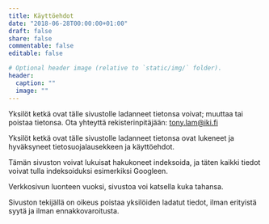 ```yaml
---
title: Käyttöehdot
date: "2018-06-28T00:00:00+01:00"
draft: false
share: false
commentable: false
editable: false

# Optional header image (relative to `static/img/` folder).
header:
  caption: ""
  image: ""
---
```

Yksilöt ketkä ovat tälle sivustolle ladanneet tietonsa voivat; muuttaa tai poistaa tietonsa. Ota yhteyttä rekisterinpitäjään: tony.lam@iki.fi

Yksilöt ketkä ovat tälle sivustolle ladanneet tietonsa ovat lukeneet ja hyväksyneet tietosuojalausekkeen ja käyttöehdot.

Tämän sivuston voivat lukuisat hakukoneet indeksoida, ja täten kaikki tiedot voivat tulla indeksoiduksi esimerkiksi Googleen.

Verkkosivun luonteen vuoksi, sivustoa voi katsella kuka tahansa.

Sivuston tekijällä on oikeus poistaa yksilöiden ladatut tiedot, ilman erityistä syytä ja ilman ennakkovaroitusta.